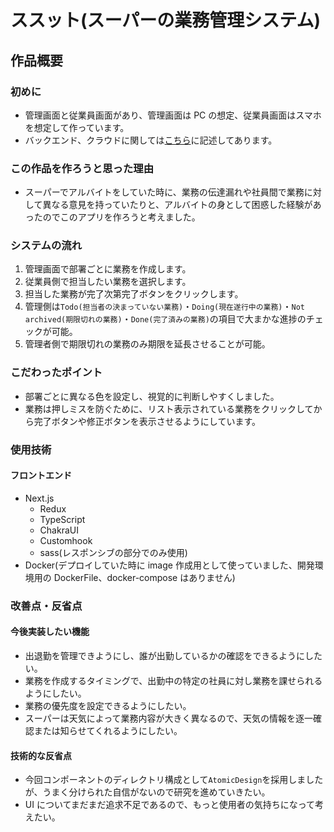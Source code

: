 # ススット(スーパーの業務管理システム)

## 作品概要

### 初めに

- 管理画面と従業員画面があり、管理画面は PC の想定、従業員画面はスマホを想定して作っています。
- バックエンド、クラウドに関しては[こちら](https://github.com/SatoSouma/susutto-api)に記述してあります。

### この作品を作ろうと思った理由

- スーパーでアルバイトをしていた時に、業務の伝達漏れや社員間で業務に対して異なる意見を持っていたりと、アルバイトの身として困惑した経験があったのでこのアプリを作ろうと考えました。

### システムの流れ

1. 管理画面で部署ごとに業務を作成します。
2. 従業員側で担当したい業務を選択します。
3. 担当した業務が完了次第完了ボタンをクリックします。
4. 管理側は`Todo(担当者の決まっていない業務)`・`Doing(現在遂行中の業務)`・`Not archived(期限切れの業務)`・`Done(完了済みの業務)`の項目で大まかな進捗のチェックが可能。
5. 管理者側で期限切れの業務のみ期限を延長させることが可能。

### こだわったポイント

- 部署ごとに異なる色を設定し、視覚的に判断しやすくしました。
- 業務は押しミスを防ぐために、リスト表示されている業務をクリックしてから完了ボタンや修正ボタンを表示させるようにしています。

### 使用技術

#### フロントエンド

- Next.js
  - Redux
  - TypeScript
  - ChakraUI
  - Customhook
  - sass(レスポンシブの部分でのみ使用)
- Docker(デプロイしていた時に image 作成用として使っていました、開発環境用の DockerFile、docker-compose はありません)

### 改善点・反省点

#### 今後実装したい機能

- 出退勤を管理できようにし、誰が出勤しているかの確認をできるようにしたい。
- 業務を作成するタイミングで、出勤中の特定の社員に対し業務を課せられるようにしたい。
- 業務の優先度を設定できるようにしたい。
- スーパーは天気によって業務内容が大きく異なるので、天気の情報を逐一確認または知らせてくれるようにしたい。

#### 技術的な反省点

- 今回コンポーネントのディレクトリ構成として`AtomicDesign`を採用しましたが、うまく分けられた自信がないので研究を進めていきたい。
- UI についてまだまだ追求不足であるので、もっと使用者の気持ちになって考えたい。
